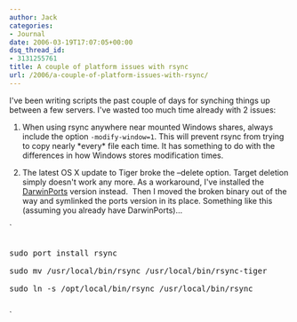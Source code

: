 ```yaml
---
author: Jack
categories:
- Journal
date: 2006-03-19T17:07:05+00:00
dsq_thread_id:
- 3131255761
title: A couple of platform issues with rsync
url: /2006/a-couple-of-platform-issues-with-rsync/
---
```


I've been writing scripts the past couple of days for synching things up between a few servers. I've wasted too much time already with 2 issues: 

1. When using rsync anywhere near mounted Windows shares, always include the option `-modify-window=1`. This will prevent rsync from trying to copy nearly \*every\* file each time. It has something to do with the differences in how Windows stores modification times. 

2. The latest OS X update to Tiger broke the &#8211;delete option. Target deletion simply doesn't work any more. As a workaround, I've installed the [DarwinPorts][1] version instead.&nbsp; Then I moved the broken binary out of the way and symlinked the ports version in its place. Something like this (assuming you already have DarwinPorts)&#8230; 


`
<pre>

sudo port install rsync

sudo mv /usr/local/bin/rsync /usr/local/bin/rsync-tiger

sudo ln -s /opt/local/bin/rsync /usr/local/bin/rsync

</pre>
</p>
<p>`

[1]: <http://darwinports.opendarwin.org/>